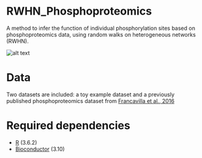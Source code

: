 # RWHN_Phosphoproteomics
A method to infer the function of individual phosphorylation sites based on phosphoproteomics data, using random walks on heterogeneous networks (RWHN).

![alt text](figure/Figure1.tif?raw=true "Title")
 
# Data
Two datasets are included: a toy example dataset and a previously published phosphoproteomics dataset from [Francavilla et al., 2016](https://www.nature.com/articles/nsmb.3218)

# Required dependencies
* [R](https://www.r-project.org/) (3.6.2)
* [Bioconductor](https://www.bioconductor.org/) (3.10)
